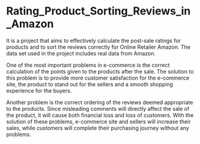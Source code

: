 # Rating_Product_Sorting_Reviews_in_Amazon
It is a project that aims to effectively calculate the post-sale ratings for products and to sort the reviews correctly for Online Retailer Amazon. The data set used in the project includes real data from Amazon.

One of the most important problems in e-commerce is the correct calculation of the points given to the products after the sale. 
The solution to this problem is to provide more customer satisfaction for the e-commerce site, the product to stand out for the sellers and a smooth
shopping experience for the buyers.

Another problem is the correct ordering of the reviews deemed appropriate to the products. Since misleading comments will directly affect the sale of the product,
it will cause both financial loss and loss of customers. 
With the solution of these problems, e-commerce site and sellers will increase their sales, while customers will complete their purchasing journey 
without any problems.

